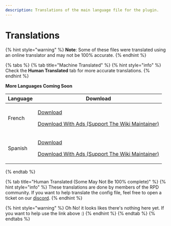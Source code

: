 ```yaml
---
description: Translations of the main language file for the plugin.
---
```


# Translations

{% hint style="warning" %}
**Note**: Some of these files were translated using an online translator and may not be 100% accurate.
{% endhint %}

{% tabs %}
{% tab title="Machine Translated" %}
{% hint style="info" %}
Check the **Human Translated** tab for more accurate translations.
{% endhint %}

**More Languages Coming Soon**

| Language | Download                                                                                                                                                                                                                                                           |
| -------- | ------------------------------------------------------------------------------------------------------------------------------------------------------------------------------------------------------------------------------------------------------------------ |
| French   | <p><a href="https://cutt.ly/RPD-Translation-French">Download</a></p><p><a href="http://adfoc.us/68510280635596">Download With Ads (Support The Wiki Maintainer)</a></p>                                                                                            |
| Spanish  | <p><a href="https://cutt.ly/RPD-Translation-Spanish">Download</a></p><p><a href="http://adfoc.us/68510280635913">Download With Ads (</a><a href="http://adfoc.us/68510280635596">Support The Wiki Maintainer</a><a href="http://adfoc.us/68510280635913">)</a></p> |
{% endtab %}

{% tab title="Human Translated (Some May Not Be 100% complete)" %}
{% hint style="info" %}
These translations are done by members of the RPD community. If you want to help translate the config file, feel free to open a ticket on our [discord](https://discord.gg/xaEkdDNJT3).
{% endhint %}

{% hint style="warning" %}
Oh No! it looks likes there's nothing here yet. If you want to help use the link above :)
{% endhint %}
{% endtab %}
{% endtabs %}

